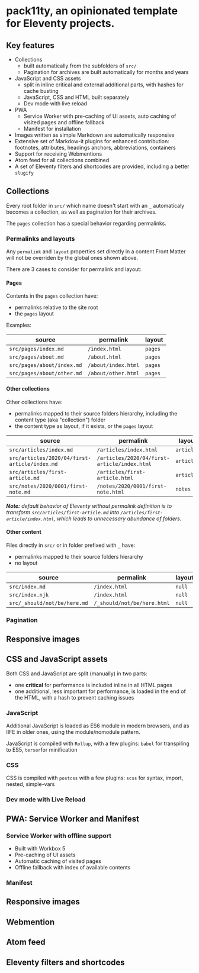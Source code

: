# pack11ty, an opinionated template for Eleventy projects.

## Key features

- Collections
  - built automatically from the subfolders of `src/`
  - Pagination for archives are built automatically for months and years
- JavaScript and CSS assets
  - split in inline critical and external additional parts, with hashes for cache busting
  - JavaScript, CSS and HTML built separately
  - Dev mode with live reload
- PWA
  - Service Worker with pre-caching of UI assets, auto caching of visited pages and offline fallback
  - Manifest for installation
- Images written as simple Markdown are automatically responsive
- Extensive set of Markdow-it plugins for enhanced contribution: footnotes, attributes, headings anchors, abbreviations, containers
- Support for receiving Webmentions
- Atom feed for all collections combined
- A set of Eleventy filters and shortcodes are provided, including a better `slugify`

## Collections

Every root folder in `src/` which name doesn't start with an `_` automaticaly becomes a collection, as well as pagination for their archives.

The `pages` collection has a special behavior regarding permalinks.

### Permalinks and layouts

Any `permalink` and `layout` properties set directly in a content Front Matter will not be overriden by the global ones shown above.

There are 3 cases to consider for permalink and layout:

#### Pages

Contents in the `pages` collection have:

- permalinks relative to the site root
- the `pages` layout

Examples:

| source                     | permalink           | layout  |
| -------------------------- | ------------------- | ------- |
| `src/pages/index.md`       | `/index.html`       | `pages` |
| `src/pages/about.md`       | `/about.html`       | `pages` |
| `src/pages/about/index.md` | `/about/index.html` | `pages` |
| `src/pages/about/other.md` | `/about/other.html` | `pages` |

#### Other collections

Other collections have:

- permalinks mapped to their source folders hierarchy, including the content type (aka "collection") folder
- the content type as layout, if it exists, or the `pages` layout

| source                                        | permalink                                    | layout     |
| --------------------------------------------- | -------------------------------------------- | ---------- |
| `src/articles/index.md`                       | `/articles/index.html`                       | `articles` |
| `src/articles/2020/04/first-article/index.md` | `/articles/2020/04/first-article/index.html` | `articles` |
| `src/articles/first-article.md`               | `/articles/first-article.html`               | `articles` |
| `src/notes/2020/0001/first-note.md`           | `/notes/2020/0001/first-note.html`           | `notes`    |

_**Note:** default behavior of Eleventy without permalink definition is to transform `src/articles/first-article.md` into `/articles/first-article/index.html`, which leads to unnecessary abundance of folders._

#### Other content

Files directly in `src/` or in folder prefixed with `_` have:

- permalinks mapped to their source folders hierarchy
- no layout

| source                       | permalink                   | layout |
| ---------------------------- | --------------------------- | ------ |
| `src/index.md`               | `/index.html`               | `null` |
| `src/index.njk`              | `/index.html`               | `null` |
| `src/_should/not/be/here.md` | `/_should/not/be/here.html` | `null` |

### Pagination

## Responsive images

## CSS and JavaScript assets

Both CSS and JavaScript are split (manually) in two parts:

- one **critical** for performance is included inline in all HTML pages
- one additional, less important for performance, is loaded in the end of the HTML, with a hash to prevent caching issues

### JavaScript

Additional JavaScript is loaded as ES6 module in modern browsers, and as IIFE in older ones, using the module/nomodule pattern.

JavaScript is compiled with `Rollup`, with a few plugins: `babel` for transpiling to ES5, `terser`for minification

### CSS

CSS is compiled with `postcss` with a few plugins: `scss` for syntax, import, nested, simple-vars

### Dev mode with Live Reload

## PWA: Service Worker and Manifest

### Service Worker with offline support

- Built with Workbox 5
- Pre-caching of UI assets
- Automatic caching of visited pages
- Offline fallback with index of available contents

### Manifest

## Responsive images

## Webmention

## Atom feed

## Eleventy filters and shortcodes
